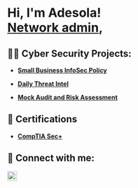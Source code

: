 <h1>Hi, I'm Adesola! <br/><a href="https://github.com/DesholaAmzat">Network admin</a>, 

<h2>👨‍💻 Cyber Security Projects:</h2>

- <b>[Small Business InfoSec Policy](https://docs.google.com/document/d/11EPIoFzWbULIONAcfQM--Q7qSIf4zkrzEhP6cHcJCrc/edit?tab=t.0)</b>
  
 - <b>[Daily Threat Intel](https://docs.google.com/document/d/1ymihAym1IX34Ac2wAI2Yaiye-4DhPq1CmzO_LnPrPxI/edit?tab=t.uv2wzsrw6xnk) </b><b>
  - <b>[Mock Audit and Risk Assessment](https://docs.google.com/spreadsheets/d/1gK8M8Ach5keoDxfjDU4USYZDVQQTbpJw/edit?gid=632935606#gid=632935606) </b><b> 



<h2> 📝 Certifications</h2>

- [CompTIA Sec+](https://www.certmetrics.com/comptia/electronic_certificate.aspx?cert=76F071F0F0222AA2E665D636867805DEOABED6687971288CBFF6B4F2299FBFDB3)


<h2> 🤳 Connect with me:</h2>

[<img align="left" alt="JoshMadakor | LinkedIn" width="22px" src="https://cdn.jsdelivr.net/npm/simple-icons@v3/icons/linkedin.svg" />][linkedin]


[linkedin]: https://www.linkedin.com/in/%F0%9F%92%BBadesola-amzat-3043b71b2

<!--
**joshmadakor1/joshmadakor1** is a ✨ _special_ ✨ repository because its `README.md` (this file) appears on your GitHub profile.

Here are some ideas to get you started:

- 🔭 I’m currently working on ...
- 🌱 I’m currently learning ...
- 👯 I’m looking to collaborate on ...
- 🤔 I’m looking for help with ...
- 💬 Ask me about ...
- 📫 How to reach me: ...
- 😄 Pronouns: ...
- ⚡ Fun fact: ...
-->
